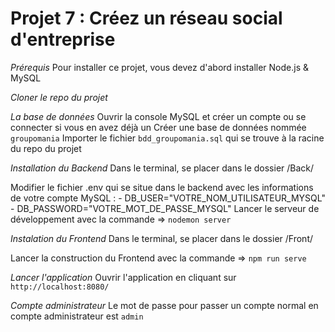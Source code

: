 # Projet 7 : Créez un réseau social d'entreprise

*Prérequis*
Pour installer ce projet, vous devez d'abord installer Node.js & MySQL

*Cloner le repo du projet*

*La base de données*
Ouvrir la console MySQL et créer un compte ou se connecter si vous en avez déjà un
Créer une base de données nommée `groupomania`
Importer le fichier `bdd_groupomania.sql`  qui se trouve à la racine du repo du projet

*Installation du Backend*
Dans le terminal, se placer dans le dossier /Back/

Modifier le fichier .env qui se situe dans le backend avec les informations de votre compte MySQL :
    - DB_USER="VOTRE_NOM_UTILISATEUR_MYSQL"
    - DB_PASSWORD="VOTRE_MOT_DE_PASSE_MYSQL"
Lancer le serveur de développement avec la commande => `nodemon server`

*Instalation du Frontend*
Dans le terminal, se placer dans le dossier /Front/

Lancer la construction du Frontend avec la commande => `npm run serve`

*Lancer l'application*
Ouvrir l'application en cliquant sur `http://localhost:8080/`

*Compte administrateur*
Le mot de passe pour passer un compte normal en compte administrateur est `admin`
